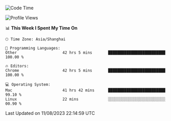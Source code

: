 <!--START_SECTION:waka-->
![Code Time](http://img.shields.io/badge/Code%20Time-1%2C068%20hrs%2049%20mins-blue)

![Profile Views](http://img.shields.io/badge/Profile%20Views-0-blue)

📊 **This Week I Spent My Time On** 

```text
🕑︎ Time Zone: Asia/Shanghai

💬 Programming Languages: 
Other                    42 hrs 5 mins       █████████████████████████   100.00 % 

🔥 Editors: 
Chrome                   42 hrs 5 mins       █████████████████████████   100.00 % 

💻 Operating System: 
Mac                      41 hrs 42 mins      █████████████████████████   99.10 % 
Linux                    22 mins             ░░░░░░░░░░░░░░░░░░░░░░░░░   00.90 % 
```


 Last Updated on 11/08/2023 22:14:59 UTC
<!--END_SECTION:waka-->